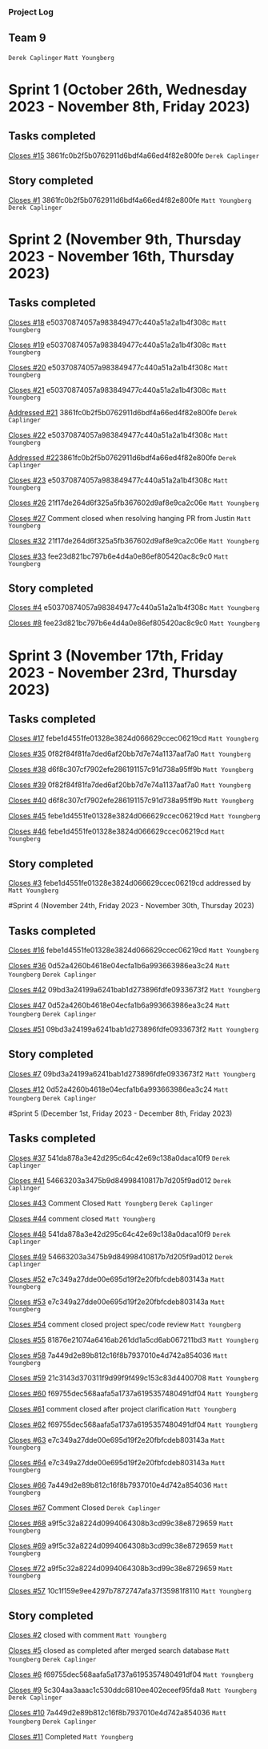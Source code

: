 ### Project Log
## Team 9

`Derek Caplinger`
`Matt Youngberg`

# Sprint 1 (October 26th, Wednesday 2023 - November 8th, Friday 2023)
## Tasks completed
[Closes #15](https://github.com/mello-j/CS321-003-f23-team-09/issues/15) 3861fc0b2f5b0762911d6bdf4a66ed4f82e800fe  `Derek Caplinger`


## Story completed 
[Closes #1](https://github.com/mello-j/CS321-003-f23-team-09/issues/1) 3861fc0b2f5b0762911d6bdf4a66ed4f82e800fe   `Matt Youngberg` `Derek Caplinger` 


# Sprint 2 (November 9th, Thursday 2023 - November 16th, Thursday 2023)
## Tasks completed
[Closes #18](https://github.com/mello-j/CS321-003-f23-team-09/pull/24) e50370874057a983849477c440a51a2a1b4f308c `Matt Youngberg`

[Closes #19](https://github.com/mello-j/CS321-003-f23-team-09/pull/24) e50370874057a983849477c440a51a2a1b4f308c `Matt Youngberg` 

[Closes #20](https://github.com/mello-j/CS321-003-f23-team-09/pull/24) e50370874057a983849477c440a51a2a1b4f308c `Matt Youngberg` 

[Closes #21](https://github.com/mello-j/CS321-003-f23-team-09/pull/24) e50370874057a983849477c440a51a2a1b4f308c `Matt Youngberg` 

[Addressed #21](https://github.com/mello-j/CS321-003-f23-team-09/issues/21) 3861fc0b2f5b0762911d6bdf4a66ed4f82e800fe `Derek Caplinger`

[Closes #22](https://github.com/mello-j/CS321-003-f23-team-09/pull/24) e50370874057a983849477c440a51a2a1b4f308c `Matt Youngberg` 

[Addressed #22](https://github.com/mello-j/CS321-003-f23-team-09/issues/22)3861fc0b2f5b0762911d6bdf4a66ed4f82e800fe `Derek Caplinger`

[Closes #23](https://github.com/mello-j/CS321-003-f23-team-09/pull/24) e50370874057a983849477c440a51a2a1b4f308c `Matt Youngberg` 

[Closes #26](https://github.com/mello-j/CS321-003-f23-team-09/issues/26) 21f17de264d6f325a5fb367602d9af8e9ca2c06e `Matt Youngberg` 

[Closes #27](https://github.com/mello-j/CS321-003-f23-team-09/issues/27) Comment closed when resolving hanging PR from Justin `Matt Youngberg`

[Closes #32](https://github.com/mello-j/CS321-003-f23-team-09/issues/32) 21f17de264d6f325a5fb367602d9af8e9ca2c06e `Matt Youngberg` 

[Closes #33](https://github.com/mello-j/CS321-003-f23-team-09/issues/33) fee23d821bc797b6e4d4a0e86ef805420ac8c9c0 `Matt Youngberg` 

## Story completed 
[Closes #4](https://github.com/mello-j/CS321-003-f23-team-09/pull/24) e50370874057a983849477c440a51a2a1b4f308c `Matt Youngberg` 

[Closes #8](https://github.com/mello-j/CS321-003-f23-team-09/issues/8) fee23d821bc797b6e4d4a0e86ef805420ac8c9c0 `Matt Youngberg`

# Sprint 3 (November 17th, Friday 2023 - November 23rd, Thursday 2023)
## Tasks completed
[Closes #17](https://github.com/mello-j/CS321-003-f23-team-09/pull/46) febe1d4551fe01328e3824d066629ccec06219cd `Matt Youngberg`

[Closes #35](https://github.com/mello-j/CS321-003-f23-team-09/pull/39) 0f82f84f81fa7ded6af20bb7d7e74a1137aaf7a0 `Matt Youngberg`

[Closes #38](https://github.com/mello-j/CS321-003-f23-team-09/pull/40) d6f8c307cf7902efe286191157c91d738a95ff9b `Matt Youngberg` 

[Closes #39](https://github.com/mello-j/CS321-003-f23-team-09/pull/39) 0f82f84f81fa7ded6af20bb7d7e74a1137aaf7a0 `Matt Youngberg` 

[Closes #40](https://github.com/mello-j/CS321-003-f23-team-09/pull/40) d6f8c307cf7902efe286191157c91d738a95ff9b `Matt Youngberg`

[Closes #45](https://github.com/mello-j/CS321-003-f23-team-09/pull/46) febe1d4551fe01328e3824d066629ccec06219cd `Matt Youngberg` 

[Closes #46](https://github.com/mello-j/CS321-003-f23-team-09/pull/46) febe1d4551fe01328e3824d066629ccec06219cd `Matt Youngberg`  

## Story completed 
[Closes #3]() febe1d4551fe01328e3824d066629ccec06219cd addressed by `Matt Youngberg`

#Sprint 4 (November 24th, Friday 2023 - November 30th, Thursday 2023)
## Tasks completed
[Closes #16](https://github.com/mello-j/CS321-003-f23-team-09/pull/46) febe1d4551fe01328e3824d066629ccec06219cd `Matt Youngberg`

[Closes #36](https://github.com/mello-j/CS321-003-f23-team-09/pull/47) 0d52a4260b4618e04ecfa1b6a993663986ea3c24 `Matt Youngberg` `Derek Caplinger`

[Closes #42](https://github.com/mello-j/CS321-003-f23-team-09/pull/51) 09bd3a24199a6241bab1d273896fdfe0933673f2 `Matt Youngberg`

[Closes #47](https://github.com/mello-j/CS321-003-f23-team-09/pull/47) 0d52a4260b4618e04ecfa1b6a993663986ea3c24 `Matt Youngberg` `Derek Caplinger`

[Closes #51](https://github.com/mello-j/CS321-003-f23-team-09/pull/51) 09bd3a24199a6241bab1d273896fdfe0933673f2 `Matt Youngberg`


## Story completed 
[Closes #7](https://github.com/mello-j/CS321-003-f23-team-09/pull/51) 09bd3a24199a6241bab1d273896fdfe0933673f2 `Matt Youngberg`

[Closes #12](https://github.com/mello-j/CS321-003-f23-team-09/pull/47) 0d52a4260b4618e04ecfa1b6a993663986ea3c24 `Matt Youngberg` `Derek Caplinger`

#Sprint 5 (December 1st, Friday 2023 - December 8th, Friday 2023)
## Tasks completed
[Closes #37](https://github.com/mello-j/CS321-003-f23-team-09/pull/48) 541da878a3e42d295c64c42e69c138a0daca10f9 `Derek Caplinger`

[Closes #41](https://github.com/mello-j/CS321-003-f23-team-09/pull/49) 54663203a3475b9d84998410817b7d205f9ad012 `Derek Caplinger`

[Closes #43](https://github.com/mello-j/CS321-003-f23-team-09/issues/43) Comment Closed `Matt Youngberg` `Derek Caplinger` 

[Closes #44](https://github.com/mello-j/CS321-003-f23-team-09/issues/44)  comment closed `Matt Youngberg`

[Closes #48](https://github.com/mello-j/CS321-003-f23-team-09/pull/48) 541da878a3e42d295c64c42e69c138a0daca10f9 `Derek Caplinger`

[Closes #49](https://github.com/mello-j/CS321-003-f23-team-09/pull/49) 54663203a3475b9d84998410817b7d205f9ad012 `Derek Caplinger`

[Closes #52](https://github.com/mello-j/CS321-003-f23-team-09/pull/64) e7c349a27dde00e695d19f2e20fbfcdeb803143a `Matt Youngberg` 

[Closes #53](https://github.com/mello-j/CS321-003-f23-team-09/pull/64) e7c349a27dde00e695d19f2e20fbfcdeb803143a `Matt Youngberg` 

[Closes #54](https://github.com/mello-j/CS321-003-f23-team-09/issues/54) comment closed project spec/code review `Matt Youngberg`

[Closes #55](https://github.com/mello-j/CS321-003-f23-team-09/pull/71) 81876e21074a6416ab261dd1a5cd6ab067211bd3 `Matt Youngberg` 

[Closes #58](https://github.com/mello-j/CS321-003-f23-team-09/pull/66) 7a449d2e89b812c16f8b7937010e4d742a854036 `Matt Youngberg` 

[Closes #59](https://github.com/mello-j/CS321-003-f23-team-09/pull/59) 21c3143d370311f9d99f9f499c153c83d4400708 `Matt Youngberg` 

[Closes #60](https://github.com/mello-j/CS321-003-f23-team-09/pull/62) f69755dec568aafa5a1737a6195357480491df04 `Matt Youngberg` 

[Closes #61](https://github.com/mello-j/CS321-003-f23-team-09/issues/61) comment closed after project clarification `Matt Youngberg` 

[Closes #62](https://github.com/mello-j/CS321-003-f23-team-09/pull/62) f69755dec568aafa5a1737a6195357480491df04 `Matt Youngberg` 

[Closes #63](https://github.com/mello-j/CS321-003-f23-team-09/pull/64) e7c349a27dde00e695d19f2e20fbfcdeb803143a `Matt Youngberg` 

[Closes #64](https://github.com/mello-j/CS321-003-f23-team-09/pull/64) e7c349a27dde00e695d19f2e20fbfcdeb803143a `Matt Youngberg` 

[Closes #66](https://github.com/mello-j/CS321-003-f23-team-09/pull/66) 7a449d2e89b812c16f8b7937010e4d742a854036  `Matt Youngberg` 

[Closes #67](https://github.com/mello-j/CS321-003-f23-team-09/issues/67) Comment Closed `Derek Caplinger`

[Closes #68](https://github.com/mello-j/CS321-003-f23-team-09/pull/73) a9f5c32a8224d0994064308b3cd99c38e8729659 `Matt Youngberg` 

[Closes #69](https://github.com/mello-j/CS321-003-f23-team-09/pull/73) a9f5c32a8224d0994064308b3cd99c38e8729659 `Matt Youngberg` 

[Closes #72](https://github.com/mello-j/CS321-003-f23-team-09/pull/73) a9f5c32a8224d0994064308b3cd99c38e8729659 `Matt Youngberg`

[Closes #57](https://github.com/mello-j/CS321-003-f23-team-09/pull/75) 10c1f159e9ee4297b7872747afa37f35981f8110 `Matt Youngberg`

## Story completed 
[Closes #2](https://github.com/mello-j/CS321-003-f23-team-09/issues/2) closed with comment `Matt Youngberg`

[Closes #5](https://github.com/mello-j/CS321-003-f23-team-09/issues/5) closed as completed after merged search database `Matt Youngberg` `Derek Caplinger` 

[Closes #6](https://github.com/mello-j/CS321-003-f23-team-09/pull/62) f69755dec568aafa5a1737a6195357480491df04 `Matt Youngberg` 

[Closes #9](https://github.com/mello-j/CS321-003-f23-team-09/pull/49) 5c304aa3aaac1c530ddc6810ee402eceef95fda8 `Matt Youngberg` `Derek Caplinger` 

[Closes #10](https://github.com/mello-j/CS321-003-f23-team-09/pull/66) 7a449d2e89b812c16f8b7937010e4d742a854036 `Matt Youngberg` `Derek Caplinger`

[Closes #11](https://github.com/mello-j/CS321-003-f23-team-09/issues/11) Completed `Matt Youngberg` 
